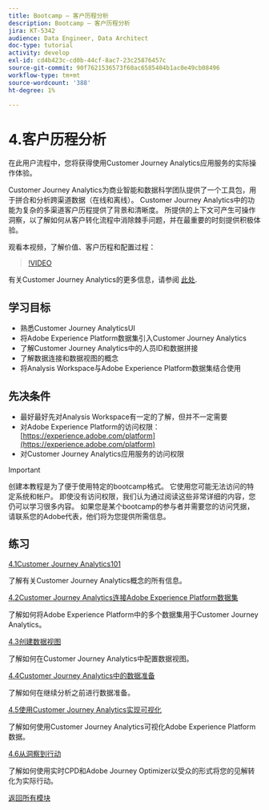 ```yaml
---
title: Bootcamp — 客户历程分析
description: Bootcamp — 客户历程分析
jira: KT-5342
audience: Data Engineer, Data Architect
doc-type: tutorial
activity: develop
exl-id: cd4b423c-cd0b-44cf-8ac7-23c25876457c
source-git-commit: 90f7621536573f60ac6585404b1ac0e49cb08496
workflow-type: tm+mt
source-wordcount: '388'
ht-degree: 1%

---
```


# 4.客户历程分析

在此用户流程中，您将获得使用Customer Journey Analytics应用服务的实际操作体验。

Customer Journey Analytics为商业智能和数据科学团队提供了一个工具包，用于拼合和分析跨渠道数据（在线和离线）。 Customer Journey Analytics中的功能为复杂的多渠道客户历程提供了背景和清晰度。 所提供的上下文可产生可操作洞察，以了解如何从客户转化流程中消除棘手问题，并在最重要的时刻提供积极体验。

观看本视频，了解价值、客户历程和配置过程：

>[!VIDEO](https://video.tv.adobe.com/v/327188?quality=12&learn=on)

有关Customer Journey Analytics的更多信息，请参阅 [此处](https://spark.adobe.com/page/t62eiRu9l6iWJ/).

## 学习目标

- 熟悉Customer Journey AnalyticsUI
- 将Adobe Experience Platform数据集引入Customer Journey Analytics
- 了解Customer Journey Analytics中的人员ID和数据拼接
- 了解数据连接和数据视图的概念
- 将Analysis Workspace与Adobe Experience Platform数据集结合使用

## 先决条件

- 最好最好先对Analysis Workspace有一定的了解，但并不一定需要
- 对Adobe Experience Platform的访问权限： [https://experience.adobe.com/platform](https://experience.adobe.com/platform)
- 对Customer Journey Analytics应用服务的访问权限

>[!IMPORTANT]
>
>创建本教程是为了便于使用特定的bootcamp格式。 它使用您可能无法访问的特定系统和帐户。 即使没有访问权限，我们认为通过阅读这些非常详细的内容，您仍可以学习很多内容。 如果您是某个bootcamp的参与者并需要您的访问凭据，请联系您的Adobe代表，他们将为您提供所需信息。

## 练习

[4.1Customer Journey Analytics101](./ex1.md)

了解有关Customer Journey Analytics概念的所有信息。

[4.2Customer Journey Analytics连接Adobe Experience Platform数据集](./ex2.md)

了解如何将Adobe Experience Platform中的多个数据集用于Customer Journey Analytics。

[4.3创建数据视图](./ex3.md)

了解如何在Customer Journey Analytics中配置数据视图。

[4.4Customer Journey Analytics中的数据准备](./ex4.md)

了解如何在继续分析之前进行数据准备。

[4.5使用Customer Journey Analytics实现可视化](./ex5.md)

了解如何使用Customer Journey Analytics可视化Adobe Experience Platform数据。

[4.6从洞察到行动](./ex6.md)

了解如何使用实时CPD和Adobe Journey Optimizer以受众的形式将您的见解转化为实际行动。

[返回所有模块](../../overview.md)
